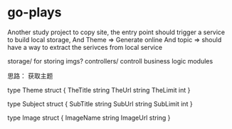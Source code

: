 # go-plays

Another study project to copy site, the entry point should trigger a service to build local storage, 
And Theme => Generate online
And topic => should have a way to extract the serivces from local service

storage/ for storing imgs?
controllers/ controll business logic
modules 

思路：
获取主题

type Theme struct {
   TheTitle string
   TheUrl string
   TheLimit int
}

type Subject struct {
   SubTitle string
   SubUrl string
   SubLimit int
}

type Image struct {
   ImageName string
   ImageUrl string
}